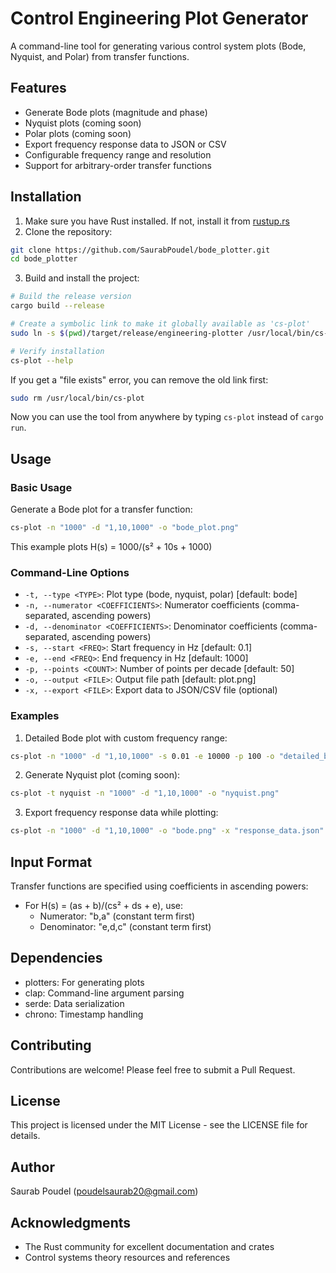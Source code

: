 # Control Engineering Plot Generator

A command-line tool for generating various control system plots (Bode, Nyquist, and Polar) from transfer functions.

## Features

- Generate Bode plots (magnitude and phase)
- Nyquist plots (coming soon)
- Polar plots (coming soon)
- Export frequency response data to JSON or CSV
- Configurable frequency range and resolution
- Support for arbitrary-order transfer functions

## Installation

1. Make sure you have Rust installed. If not, install it from [rustup.rs](https://rustup.rs/)
2. Clone the repository:

```bash
git clone https://github.com/SaurabPoudel/bode_plotter.git
cd bode_plotter
```

3. Build and install the project:
```bash
# Build the release version
cargo build --release

# Create a symbolic link to make it globally available as 'cs-plot'
sudo ln -s $(pwd)/target/release/engineering-plotter /usr/local/bin/cs-plot

# Verify installation
cs-plot --help
```

If you get a "file exists" error, you can remove the old link first:
```bash
sudo rm /usr/local/bin/cs-plot
```

Now you can use the tool from anywhere by typing `cs-plot` instead of `cargo run`.

## Usage

### Basic Usage

Generate a Bode plot for a transfer function:
```bash
cs-plot -n "1000" -d "1,10,1000" -o "bode_plot.png"
```

This example plots H(s) = 1000/(s² + 10s + 1000)

### Command-Line Options

- `-t, --type <TYPE>`: Plot type (bode, nyquist, polar) [default: bode]
- `-n, --numerator <COEFFICIENTS>`: Numerator coefficients (comma-separated, ascending powers)
- `-d, --denominator <COEFFICIENTS>`: Denominator coefficients (comma-separated, ascending powers)
- `-s, --start <FREQ>`: Start frequency in Hz [default: 0.1]
- `-e, --end <FREQ>`: End frequency in Hz [default: 1000]
- `-p, --points <COUNT>`: Number of points per decade [default: 50]
- `-o, --output <FILE>`: Output file path [default: plot.png]
- `-x, --export <FILE>`: Export data to JSON/CSV file (optional)



### Examples

1. Detailed Bode plot with custom frequency range:
```bash
cs-plot -n "1000" -d "1,10,1000" -s 0.01 -e 10000 -p 100 -o "detailed_bode.png"
```

2. Generate Nyquist plot (coming soon):
```bash
cs-plot -t nyquist -n "1000" -d "1,10,1000" -o "nyquist.png"
```

3. Export frequency response data while plotting:
```bash
cs-plot -n "1000" -d "1,10,1000" -o "bode.png" -x "response_data.json"
```

## Input Format

Transfer functions are specified using coefficients in ascending powers:

- For H(s) = (as + b)/(cs² + ds + e), use:
  - Numerator: "b,a" (constant term first)
  - Denominator: "e,d,c" (constant term first)

## Dependencies

- plotters: For generating plots
- clap: Command-line argument parsing
- serde: Data serialization
- chrono: Timestamp handling

## Contributing

Contributions are welcome! Please feel free to submit a Pull Request.

## License

This project is licensed under the MIT License - see the LICENSE file for details.

## Author

Saurab Poudel (poudelsaurab20@gmail.com)

## Acknowledgments

- The Rust community for excellent documentation and crates
- Control systems theory resources and references